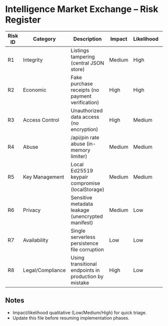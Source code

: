 # Intelligence Market Exchange – Risk Register

| Risk ID | Category | Description | Impact | Likelihood | Current Mitigation | Future Mitigation |
|---------|----------|-------------|--------|------------|--------------------|-------------------|
| R1 | Integrity | Listings tampering (central JSON store) | Medium | High | Feature flag; non-prod disclaimers | On-chain anchor + signature verification |
| R2 | Economic | Fake purchase receipts (no payment verification) | High | High | Transitional only; not exposed when flag off | Integrate on-chain payment & deterministic key release |
| R3 | Access Control | Unauthorized data access (no encryption) | High | Medium | Only sample data used | Implement encryption + envelope keys |
| R4 | Abuse | /api/pin rate abuse (in-memory limiter) | Medium | Medium | Basic rate limit & size cap | Durable distributed rate limiting / edge worker |
| R5 | Key Management | Local Ed25519 keypair compromise (localStorage) | Medium | Medium | MVP; not production | Wallet-based signing + hardware/secure enclave |
| R6 | Privacy | Sensitive metadata leakage (unencrypted manifest) | Medium | Low | No sensitive prod data stored | Classify & redact / encrypted fields |
| R7 | Availability | Single serverless persistence file corruption | Low | Low | Non-critical transitional | Remove endpoint after decentralization |
| R8 | Legal/Compliance | Using transitional endpoints in production by mistake | High | Low | Feature flag gating | CI policy check forbidding flag=true in prod |

## Notes
- Impact/likelihood qualitative (Low/Medium/High) for quick triage.
- Update this file before resuming implementation phases.
